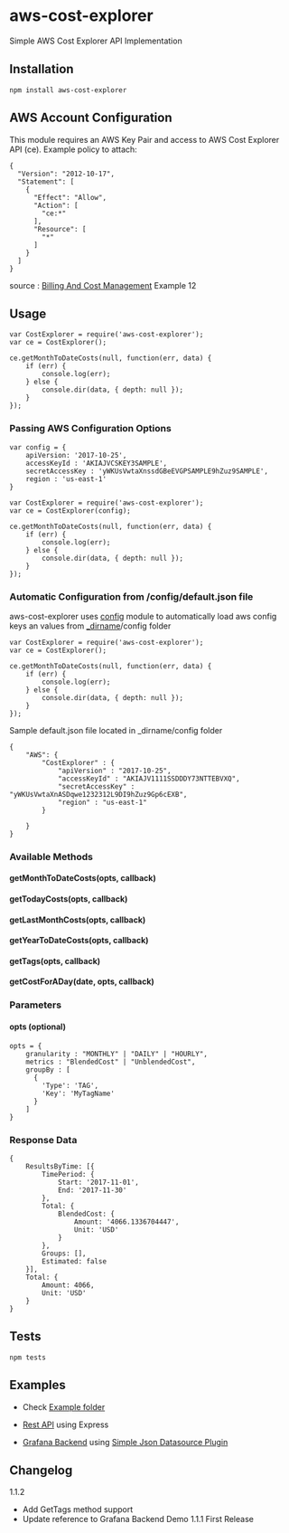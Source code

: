 # aws-cost-explorer


Simple AWS Cost Explorer API Implementation

## Installation

`npm install aws-cost-explorer`


## AWS Account Configuration

This module requires an AWS Key Pair and access to AWS Cost Explorer API (ce). Example policy to attach:

```
{
  "Version": "2012-10-17",
  "Statement": [
    {
      "Effect": "Allow",
      "Action": [
        "ce:*"
      ],
      "Resource": [
        "*"
      ]
    }
  ]
}
```

source : [Billing And Cost Management](http://docs.aws.amazon.com/awsaccountbilling/latest/aboutv2/billing-permissions-ref.html) Example 12

## Usage

```
var CostExplorer = require('aws-cost-explorer');
var ce = CostExplorer();

ce.getMonthToDateCosts(null, function(err, data) {
    if (err) {
        console.log(err);
    } else {
        console.dir(data, { depth: null });
    }
});
```

### Passing AWS Configuration Options

```
var config = { 
    apiVersion: '2017-10-25',
    accessKeyId : 'AKIAJVCSKEY3SAMPLE',
    secretAccessKey : 'yWKUsVwtaXnssdGBeEVGPSAMPLE9hZuz9SAMPLE',
    region : 'us-east-1'
}

var CostExplorer = require('aws-cost-explorer');
var ce = CostExplorer(config);

ce.getMonthToDateCosts(null, function(err, data) {
    if (err) {
        console.log(err);
    } else {
        console.dir(data, { depth: null });
    }
});
```


### Automatic Configuration from /config/default.json file

aws-cost-explorer uses [config](https://www.npmjs.com/package/config) module to automatically load aws config keys an values from [_dirname](https://nodejs.org/docs/latest/api/modules.html#modules_dirname)/config folder

```
var CostExplorer = require('aws-cost-explorer');
var ce = CostExplorer();

ce.getMonthToDateCosts(null, function(err, data) {
    if (err) {
        console.log(err);
    } else {
        console.dir(data, { depth: null });
    }
});
```

Sample default.json file located in _dirname/config folder

```
{
    "AWS": {
        "CostExplorer" : {
            "apiVersion" : "2017-10-25",
            "accessKeyId" : "AKIAJV1111SSDDDY73NTTEBVXQ",
            "secretAccessKey" : "yWKUsVwtaXnASDqwe1232312L9DI9hZuz9Gp6cEXB",
            "region" : "us-east-1"
        }

    }
}

```


### Available Methods

#### getMonthToDateCosts(opts, callback) 

#### getTodayCosts(opts, callback)      

#### getLastMonthCosts(opts, callback)  

#### getYearToDateCosts(opts, callback) 

#### getTags(opts, callback) 

#### getCostForADay(date, opts, callback)

### Parameters

#### opts (optional)


```
opts = {
    granularity : "MONTHLY" | "DAILY" | "HOURLY",
    metrics : "BlendedCost" | "UnblendedCost",
    groupBy : [
      {
        'Type': 'TAG',
        'Key': 'MyTagName' 
      }
    ]
}
```
### Response Data

```
{
	ResultsByTime: [{
		TimePeriod: {
			Start: '2017-11-01',
			End: '2017-11-30'
		},
		Total: {
			BlendedCost: {
				Amount: '4066.1336704447',
				Unit: 'USD'
			}
		},
		Groups: [],
		Estimated: false
	}],
    Total: {
        Amount: 4066, 
        Unit: 'USD'
    }
}
```

## Tests

`npm tests`

## Examples

* Check [Example folder](https://github.com/dnavarrom/aws-cost-explorer/blob/master/examples/)

* [Rest API](https://github.com/dnavarrom/aws-cost-explorer-api) using Express

* [Grafana Backend](https://github.com/dnavarrom/grafana-aws-cost-explorer-backend) using [Simple Json Datasource Plugin](https://grafana.com/plugins/grafana-simple-json-datasource/installation)

## Changelog

1.1.2 
* Add GetTags method support
* Update reference to Grafana Backend Demo
1.1.1 First Release

